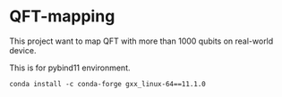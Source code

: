 # QFT-mapping
This project want to map QFT with more than 1000 qubits on real-world device.

This is for pybind11 environment.

`conda install -c conda-forge gxx_linux-64==11.1.0`
